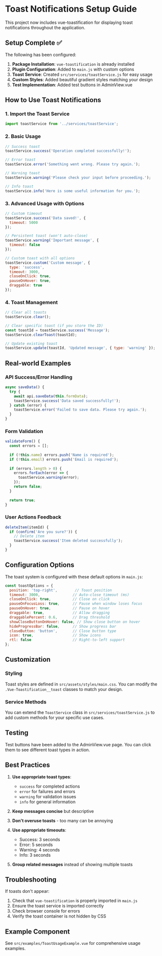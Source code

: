 # Toast Notifications Setup Guide

This project now includes vue-toastification for displaying toast notifications throughout the application.

## Setup Complete ✅

The following has been configured:

1. **Package Installation**: `vue-toastification` is already installed
2. **Plugin Configuration**: Added to `main.js` with custom options
3. **Toast Service**: Created `src/services/toastService.js` for easy usage
4. **Custom Styles**: Added beautiful gradient styles matching your design
5. **Test Implementation**: Added test buttons in AdminView.vue

## How to Use Toast Notifications

### 1. Import the Toast Service

```javascript
import toastService from '../services/toastService';
```

### 2. Basic Usage

```javascript
// Success toast
toastService.success('Operation completed successfully!');

// Error toast
toastService.error('Something went wrong. Please try again.');

// Warning toast
toastService.warning('Please check your input before proceeding.');

// Info toast
toastService.info('Here is some useful information for you.');
```

### 3. Advanced Usage with Options

```javascript
// Custom timeout
toastService.success('Data saved!', {
  timeout: 5000
});

// Persistent toast (won't auto-close)
toastService.warning('Important message', {
  timeout: false
});

// Custom toast with all options
toastService.custom('Custom message', {
  type: 'success',
  timeout: 3000,
  closeOnClick: true,
  pauseOnHover: true,
  draggable: true
});
```

### 4. Toast Management

```javascript
// Clear all toasts
toastService.clear();

// Clear specific toast (if you store the ID)
const toastId = toastService.success('Message');
toastService.clearToast(toastId);

// Update existing toast
toastService.update(toastId, 'Updated message', { type: 'warning' });
```

## Real-world Examples

### API Success/Error Handling

```javascript
async saveData() {
  try {
    await api.saveData(this.formData);
    toastService.success('Data saved successfully!');
  } catch (error) {
    toastService.error('Failed to save data. Please try again.');
  }
}
```

### Form Validation

```javascript
validateForm() {
  const errors = [];
  
  if (!this.name) errors.push('Name is required');
  if (!this.email) errors.push('Email is required');
  
  if (errors.length > 0) {
    errors.forEach(error => {
      toastService.warning(error);
    });
    return false;
  }
  
  return true;
}
```

### User Actions Feedback

```javascript
deleteItem(itemId) {
  if (confirm('Are you sure?')) {
    // Delete item
    toastService.success('Item deleted successfully');
  }
}
```

## Configuration Options

The toast system is configured with these default options in `main.js`:

```javascript
const toastOptions = {
  position: 'top-right',        // Toast position
  timeout: 3000,               // Auto-close timeout (ms)
  closeOnClick: true,          // Close on click
  pauseOnFocusLoss: true,      // Pause when window loses focus
  pauseOnHover: true,          // Pause on hover
  draggable: true,             // Allow dragging
  draggablePercent: 0.6,       // Drag threshold
  showCloseButtonOnHover: false, // Show close button on hover
  hideProgressBar: false,      // Show progress bar
  closeButton: 'button',       // Close button type
  icon: true,                  // Show icons
  rtl: false                   // Right-to-left support
};
```

## Customization

### Styling
Toast styles are defined in `src/assets/styles/main.css`. You can modify the `.Vue-Toastification__toast` classes to match your design.

### Service Methods
You can extend the `ToastService` class in `src/services/toastService.js` to add custom methods for your specific use cases.

## Testing

Test buttons have been added to the AdminView.vue page. You can click them to see different toast types in action.

## Best Practices

1. **Use appropriate toast types**:
   - `success` for completed actions
   - `error` for failures and errors
   - `warning` for validation issues
   - `info` for general information

2. **Keep messages concise** but descriptive

3. **Don't overuse toasts** - too many can be annoying

4. **Use appropriate timeouts**:
   - Success: 3 seconds
   - Error: 5 seconds
   - Warning: 4 seconds
   - Info: 3 seconds

5. **Group related messages** instead of showing multiple toasts

## Troubleshooting

If toasts don't appear:
1. Check that `vue-toastification` is properly imported in `main.js`
2. Ensure the toast service is imported correctly
3. Check browser console for errors
4. Verify the toast container is not hidden by CSS

## Example Component

See `src/examples/ToastUsageExample.vue` for comprehensive usage examples.
